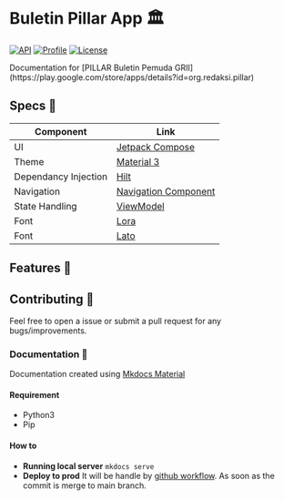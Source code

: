 # Buletin Pillar App 🏛
<p align="left">
  <a href="https://android-arsenal.com/api?level=21"><img alt="API" src="https://img.shields.io/badge/API-21%2B-brightgreen.svg?style=flat"/></a>
  <a href="Pre Merge Checks"><img alt="Profile" src="https://github.com/100nandoo/pillar/workflows/Pre%20Merge%20Checks/badge.svg"/></a>
  <a href="https://opensource.org/licenses/Apache-2.0"><img alt="License" src="https://img.shields.io/github/license/100nandoo/pillar.svg"/></a>
</p>
Documentation for [PILLAR Buletin Pemuda GRII](https://play.google.com/store/apps/details?id=org.redaksi.pillar)


## Specs 🔨

| Component             | Link                                                                                                |
|-----------------------|-----------------------------------------------------------------------------------------------------|
|  UI                   | [Jetpack Compose](https://developer.android.com/jetpack/compose)                                    |
|  Theme                | [Material 3](https://m3.material.io/)                                                               |
|  Dependancy Injection | [Hilt](https://dagger.dev/hilt/)                                                                    |
|  Navigation           | [Navigation Component](https://developer.android.com/guide/navigation/navigation-getting-started)   |
| State Handling        | [ViewModel](https://developer.android.com/topic/libraries/architecture/viewmodel)                   |
|  Font                 | [Lora](https://fonts.google.com/specimen/Lora)                                                      |
|  Font                 | [Lato](https://fonts.google.com/specimen/Lato)                                                      |

## Features 🎨

## Contributing 🤝

Feel free to open a issue or submit a pull request for any bugs/improvements.

### Documentation 📒
Documentation created using [Mkdocs Material](https://squidfunk.github.io/mkdocs-material/)

#### Requirement
* Python3
* Pip

#### How to
* **Running local server**
  `mkdocs serve`
* **Deploy to prod** It will be handle by [github workflow](../.github/workflows/mkdocs.yml). As soon as the commit is merge to main branch.